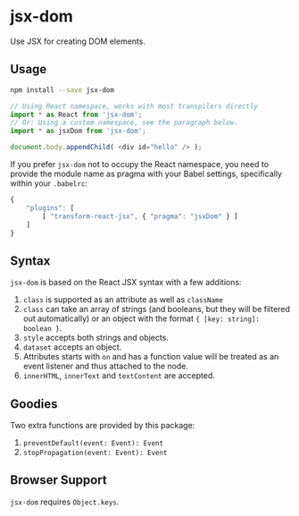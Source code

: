# jsx-dom
Use JSX for creating DOM elements.

## Usage
```bash
npm install --save jsx-dom
```

```javascript
// Using React namespace, works with most transpilers directly
import * as React from 'jsx-dom';
// Or: Using a custom namespace, see the paragraph below.
import * as jsxDom from 'jsx-dom';

document.body.appendChild( <div id="hello" /> );
```

If you prefer `jsx-dom` not to occupy the React namespace,
you need to provide the module name as pragma with your Babel settings, specifically within your `.babelrc`:

```js
{
	"plugins": [
		[ "transform-react-jsx", { "pragma": "jsxDom" } ]
	]
}
```

## Syntax
`jsx-dom` is based on the React JSX syntax with a few additions:

1. `class` is supported as an attribute as well as `className`
2. `class` can take an array of strings (and booleans, but they will be filtered out automatically) or an object with the format `{ [key: string]: boolean }`.
3. `style` accepts both strings and objects.
4. `dataset` accepts an object.
5. Attributes starts with `on` and has a function value will be treated as an event listener and thus attached to the node.
6. `innerHTML`, `innerText` and `textContent` are accepted.

## Goodies
Two extra functions are provided by this package:

1. `preventDefault(event: Event): Event`
2. `stopPropagation(event: Event): Event`

## Browser Support
`jsx-dom` requires `Object.keys`.